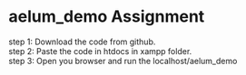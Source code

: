 # aelum_demo Assignment</br>
step 1: Download the code from github.</br>
step 2: Paste the code in htdocs in xampp folder.</br>
step 3: Open you browser and run the localhost/aelum_demo
